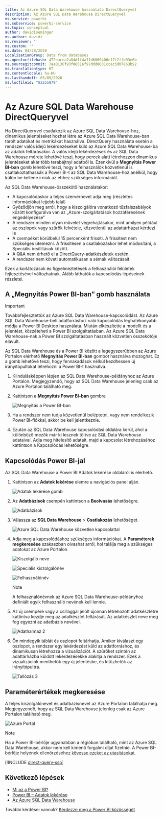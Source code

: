 ```yaml
---
title: Az Azure SQL Data Warehouse használata DirectQueryvel
description: Az Azure SQL Data Warehouse DirectQueryvel
ms.service: powerbi
ms.subservice: powerbi-service
ms.topic: conceptual
author: davidiseminger
ms.author: davidi
ms.reviewer: ''
ms.custom: ''
ms.date: 04/28/2020
LocalizationGroup: Data from databases
ms.openlocfilehash: 472eacea2a84d1f4a71d6869406e17f2ffd03e6b
ms.sourcegitcommit: 7aa0136f93f88516f97ddd8031ccac5d07863b92
ms.translationtype: HT
ms.contentlocale: hu-HU
ms.lasthandoff: 05/05/2020
ms.locfileid: "82255879"
---
```

# <a name="azure-sql-data-warehouse-with-directquery"></a>Az Azure SQL Data Warehouse DirectQueryvel

Ha DirectQueryvel csatlakozik az Azure SQL Data Warehouse-hoz, dinamikus jelentéseket hozhat létre az Azure SQL Data Warehouse-ban tárolt adatokat és metrikákat használva. DirectQuery használata esetén a rendszer valós idejű lekérdezéseket küld az Azure SQL Data Warehouse-ba az adatok feltárásakor. A valós idejű lekérdezések és az SQL Data Warehouse mérete lehetővé teszi, hogy percek alatt létrehozzon dinamikus jelentéseket akár több terabájtnyi adatból is. Ezenkívül a **Megnyitás Power BI-ban** gomb lehetővé teszi, hogy a felhasználók közvetlenül is csatlakoztathassák a Power BI-t az SQL Data Warehouse-hoz anélkül, hogy külön be kellene írniuk az ehhez szükséges információt.

Az SQL Data Warehouse-összekötő használatakor:

* A kapcsolódáskor a teljes szervernevet adja meg (részletes információkat lejjebb talál)
* Győződjön meg arról, hogy a kiszolgálóra vonatkozó tűzfalszabályok között konfigurálva van az „Azure-szolgáltatások hozzáférésének engedélyezése”
* A rendszer minden olyan művelet végrehajtásakor, mint amilyen például az oszlopok vagy szűrők felvétele, közvetlenül az adattárházat kérdezi le
* A csempéket körülbelül 15 percenként frissíti. A frissítést nem szükséges ütemezni.  A frissítésen a csatlakozáskor lehet módosítani, a Speciális beállítások között.
* A Q&A nem érhető el a DirectQuery-adatkészletek esetén.
* A rendszer nem követi automatikusan a sémák változásait.

Ezek a korlátozások és figyelmeztetések a felhasználói felületek fejlesztésével változhatnak. Alább láthatók a kapcsolódás lépéseinek részletei.

## <a name="using-the-open-in-power-bi-button"></a>A „Megnyitás Power BI-ban” gomb használata

> [!Important]
> Továbbfejlesztettük az Azure SQL Data Warehouse-kapcsolódást.  Az Azure SQL Data Warehouse-beli adatforráshoz való kapcsolódás leghatékonyabb módja a Power BI Desktop használata.  Miután elkészítette a modellt és a jelentést, közzéteheti a Power BI szolgáltatásban.  Az Azure SQL Data Warehouse-nak a Power BI szolgáltatásban használt közvetlen összekötője elavult.

Az SQL Data Warehouse és a Power BI között a legegyszerűbben az Azure Portalon elérhető **Megnyitás Power BI-ban** gombot használva mozoghat. Ez a gomb lehetővé teszi, hogy fennakadások nélkül kezdhessen új irányítópultokat létrehozni a Power BI-t használva.

1. Kiindulásképpen lépjen az SQL Data Warehouse-példányhoz az Azure Portalon. Megjegyzendő, hogy az SQL Data Warehouse jelenleg csak az Azure Portalon található meg.

2. Kattintson a **Megnyitás Power BI-ban** gombra

    ![Megnyitás a Power BI-ban](media/service-azure-sql-data-warehouse-with-direct-connect/openinpowerbi.png)

3. Ha a rendszer nem tudja közvetlenül beléptetni, vagy nem rendelkezik Power BI-fiókkal, akkor be kell jelentkeznie.

4. Ezután az SQL Data Warehouse kapcsolódási oldalára kerül, ahol a különböző mezők már ki lesznek töltve az SQL Data Warehouse adataival. Adja meg hitelesítő adatait, majd a kapcsolat létrehozásához kattintson a Kapcsolódás lehetőségre.

## <a name="connecting-through-power-bi"></a>Kapcsolódás Power BI-jal

Az SQL Data Warehouse a Power BI Adatok lekérése oldaláról is elérhető. 

1. Kattintson az **Adatok lekérése** elemre a navigációs panel alján.  

    ![Adatok lekérése gomb](media/service-azure-sql-data-warehouse-with-direct-connect/getdatabutton.png)

2. Az **Adatbázisok** csempén kattintson a **Beolvasás** lehetőségre.

    ![Adatbázisok](media/service-azure-sql-data-warehouse-with-direct-connect/databases.png)

3. Válassza az **SQL Data Warehouse** \> **Csatlakozás** lehetőséget.

    ![Azure SQL Data Warehouse közvetlen kapcsolattal](media/service-azure-sql-data-warehouse-with-direct-connect/azuresqldatawarehouseconnect.png)

4. Adja meg a kapcsolódáshoz szükséges információkat. A **Paraméterek megkeresése** szakaszban olvashat arról, hol találja meg a szükséges adatokat az Azure Portalon.

    ![Kiszolgáló neve](media/service-azure-sql-data-warehouse-with-direct-connect/servername.png)

    ![Speciális kiszolgálónév](media/service-azure-sql-data-warehouse-with-direct-connect/servernamewithadvanced.png)

    ![Felhasználónév](media/service-azure-sql-data-warehouse-with-direct-connect/username.png)

   > [!NOTE]
   > A felhasználónévnek az Azure SQL Data Warehouse-példányhoz definiált egyik felhasználó nevének kell lennie.

5. Az új csempére vagy a csillaggal jelölt újonnan létrehozott adatkészletre kattintva kezdje meg az adatkészlet feltárását. Az adatkészlet neve meg fog egyezni az adatbázis nevével.

    ![Adathalmaz 2](media/service-azure-sql-data-warehouse-with-direct-connect/dataset2.png)

6. Ön mindegyik táblát és oszlopot feltárhatja. Amikor kiválaszt egy oszlopot, a rendszer egy lekérdezést küld az adatforráshoz, és dinamikusan létrehozza a vizualizációt. A szűrőket szintén az adattárházba küldött lekérdezésekké alakítja a rendszer. Ezek a vizualizációk menthetők egy új jelentésbe, és kitűzhetők az irányítópultra.

    ![Tallózás 3](media/service-azure-sql-data-warehouse-with-direct-connect/explore3.png)

## <a name="finding-parameter-values"></a>Paraméterértékek megkeresése

A teljes kiszolgálónevet és adatbázisnevet az Azure Portalon találhatja meg. Megjegyzendő, hogy az SQL Data Warehouse jelenleg csak az Azure Portalon található meg.

![Azure Portal](media/service-azure-sql-data-warehouse-with-direct-connect/azureportal.png)

> [!NOTE]
> Ha a Power BI-bérlője ugyanabban a régióban található, mint az Azure SQL Data Warehouse, akkor nem kell kimenő forgalmi díjat fizetnie. A Power BI-bérlője helyének ellenőrzéséhez [kövesse ezeket az utasításokat](https://docs.microsoft.com/power-bi/service-admin-where-is-my-tenant-located).

[!INCLUDE [direct-query-sso](includes/direct-query-sso.md)]

## <a name="next-steps"></a>Következő lépések

* [Mi az a Power BI?](fundamentals/power-bi-overview.md)  
* [Power BI – Adatok lekérése](service-get-data.md)  
* [Az Azure SQL Data Warehouse](/azure/sql-data-warehouse/sql-data-warehouse-overview-what-is/)

További kérdései vannak? [Kérdezze meg a Power BI közösségét](https://community.powerbi.com/)
